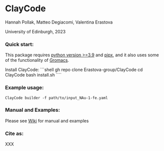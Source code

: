 # ClayCode
Hannah Pollak, Matteo Degiacomi, Valentina Erastova

University of Edinburgh, 2023


### Quick start:

This package requires [python version >=3.9](https://docs.python.org/3/using/index.html) and [pipx](https://pypa.github.io/pipx/installation/), and it also uses some of the functionality of [Gromacs](https://manual.gromacs.org/current/install-guide/index.html).

Install ClayCode:
     ```shell
     gh repo clone Erastova-group/ClayCode
     cd ClayCode
     bash install.sh
     ````

### Example usage:
```shell
ClayCode builder -f path/to/input_NAu-1-fe.yaml
```

### Manual and Examples:
Please see [Wiki](https://github.com/Erastova-group/ClayCode/wiki) for manual and examples

### Cite as:
XXX
